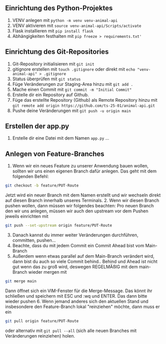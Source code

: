 ## Einrichtung des Python-Projektes
1. VENV anlegen mit `python -m venv venv-animal-api`
2. VENV aktivieren mit `source venv-animal-api/Scripts/activate`
3. Flask installieren mit `pip install flask` 
4. Abhängigkeiten festhalten mit `pip freeze > requirements.txt'`
## Einrichtung des Git-Repositories
1. Git-Repository initialisieren mit `git init`
2. gitignore erstellen mit `touch .gitignore` oder direkt mit `echo "venv-animal-api" > .gitignore` 
3. Status überprüfen mit `git status` 
4. Füge Veränderungen zur Staging-Area hinzu mit `git add .`
5. Mache einen Commit mit `git commit -m "Initial Commit"`
6. Erstelle dir ein Repository auf Github.
7. Füge das erstellte Repository (Github) als Remote Repository hinzu mit `git remote add origin https://github.com/ts-25-01/animal-api.git`
8. Pushe deine Veränderungen mit `git push -u origin main` 
## Erstellen der app.py
1. Erstelle dir eine Datei mit dem Namen `app.py`
...
## Anlegen von Feature-Branches
1. Wenn wir ein neues Feature zu unserer Anwendung bauen wollen, sollten wir uns einen eigenen Branch dafür anlegen. Das geht mit dem folgenden Befehl:
```bash
git checkout -b feature/PUT-Route
```
Jetzt wird ein neuer Branch mit dem Namen erstellt und wir wechseln direkt auf diesen Branch innerhalb unseres Terminals.
2. Wenn wir diesen Branch pushen wollen, dann müssen wir folgendes beachten: Pro neuen Branch den wir uns anlegen, müssen wir auch den upstream vor dem Pushen jeweils einrichten mit
```bash
git push --set-upstream origin feature/PUT-Route
```
3. Danach kannst du immer weiter Veränderungen durchführen, committen, pushen...
4. Beachte, dass du mit jedem Commit ein Commit Ahead bist vom Main-Branch
5. Außerdem wenn etwas parallel auf dem Main-Branch verändert wird, dann bist du auch so viele Commit behind..
Behind und Ahead ist nicht gut wenn das zu groß wird, deswegen REGELMÄßIG mit dem main-Branch wieder mergen mit
```bash
git merge main
```
Dann öffnet sich ein VIM-Fenster für die Merge-Message. Das könnt ihr schließen und speichern mit ESC und :wq und ENTER. Das dann bitte wieder pushen
6. Wenn jemand anderes sich den aktuellen Stand und insbesondere den Feature-Branch lokal "reinziehen" möchte, dann muss er ein 
```bash
git pull origin feature/PUT-Route
```
oder alternativ mit `git pull --all` (sich alle neuen Branches mit Veränderungen reinziehen) holen. 
